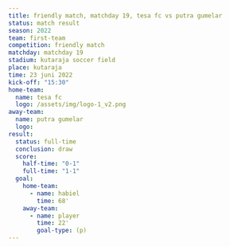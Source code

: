 ```yaml
---
title: friendly match, matchday 19, tesa fc vs putra gumelar
status: match result
season: 2022
team: first-team
competition: friendly match
matchday: matchday 19
stadium: kutaraja soccer field
place: kutaraja
time: 23 juni 2022
kick-off: "15:30"
home-team:
  name: tesa fc
  logo: /assets/img/logo-1_v2.png
away-team:
  name: putra gumelar
  logo: 
result:
  status: full-time
  conclusion: draw
  score:
    half-time: "0-1"
    full-time: "1-1"
  goal:
    home-team:
      - name: habiel
        time: 68'
    away-team:
      - name: player
        time: 22'
        goal-type: (p)
---
```

